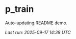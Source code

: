# p_train

Auto-updating README demo.

<!--START_SECTION:status-->
_Last run: 2025-09-17 14:38 UTC_
<!--END_SECTION:status-->































































































































































































































































































































































































































































































































































































